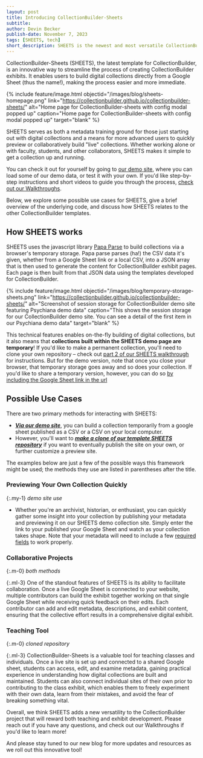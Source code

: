 ```yaml
---
layout: post
title: Introducing CollectionBuilder-Sheets
subtitle: 
author: Devin Becker
publish-date: November 7, 2023
tags: [SHEETS, tech]
short_description: SHEETS is the newest and most versatile CollectionBuilder template. Users can now build CollectionBuilder exhibits directly from a Google Sheet.
---
```


CollectionBuilder-Sheets (SHEETS), the latest template for CollectionBuilder, is an innovative way to streamline the process of creating CollectionBuilder exhibits. It enables users to build digital collections directly from a Google Sheet (thus the name!), making the process easier and more immediate.

{% include feature/image.html objectid="/images/blog/sheets-homepage.png" link="https://collectionbuilder.github.io/collectionbuilder-sheets/" alt="Home page for CollectionBuilder-sheets with config modal popped up" caption="Home page for CollectionBuilder-sheets with config modal popped up" target="blank" %}


SHEETS serves as both a metadata training ground for those just starting out with digital collections and a means for more advanced users to quickly preview or collaboratively build "live" collections. Whether working alone or with faculty, students, and other collaborators, SHEETS makes it simple to get a collection up and running.

You can check it out for yourself by going to [our demo site](https://collectionbuilder.github.io/collectionbuilder-sheets/), where you can load some of our demo data, or test it with your own. If you'd like step-by-step instructions and short videos to guide you through the process, [check out our Walkthroughs](https://collectionbuilder.github.io/cb-docs/docs/walkthroughs/sheets-walkthrough/). 

Below, we explore some possible use cases for SHEETS, give a brief overview of the underlying code, and discuss how SHEETS relates to the other CollectionBuilder templates.


## How SHEETS works 

SHEETS uses the javascript library [Papa Parse](https://www.papaparse.com/) to build collections via a browser's temporary storage. Papa parse parses (ha!) the CSV data it's given, whether from a Google Sheet link or a local CSV, into a JSON array that is then used to generate the content for CollectionBuilder exhibit pages. Each page is then built from that JSON data using the templates developed for CollectionBuilder. 

{% include feature/image.html objectid="/images/blog/temporary-storage-sheets.png" link="https://collectionbuilder.github.io/collectionbuilder-sheets/" alt="Screenshot of session storage for CollectionBuilder demo site featuring Psychiana demo data" caption="This shows the session storage for our CollectionBuilder demo site. You can see a detail of the first item in our Psychiana demo data" target="blank" %}


This technical features enables on-the-fly building of digital collections, but it also means that **collections built within the SHEETS demo page are temporary**! If you'd like to make a permanent collection, you'll need to clone your own repository – check out [part 2 of our SHEETS walkthrough](http://localhost:4000/cb-docs/docs/walkthroughs/sheets-walkthrough/#collectionbuilder-sheets-walkthrough-part-2) for instructions. 
But for the demo version, note that once you close your browser, that temporary storage goes away and so does your collection. If you'd like to share a temporary version, however, you can do so [by including the Google Sheet link in the url](https://collectionbuilder.github.io/cb-docs/docs/walkthroughs/sheets-walkthrough/#5-share-your-test-site-via-url)


## Possible Use Cases

There are two primary methods for interacting with SHEETS: 
- [**_Via our demo site_**](https://collectionbuilder.github.io/cb-docs/docs/walkthroughs/sheets-walkthrough/), you can build a collection temporarily from a google sheet published as a CSV or a CSV on your local computer. 
- However, you'll want to **[_make a clone of our template SHEETS repository_](http://localhost:4000/cb-docs/docs/walkthroughs/sheets-walkthrough/#collectionbuilder-sheets-walkthrough-part-2)** if you want to eventually publish the site on your own, or further customize a preview site. 

The examples below are just a few of the possible ways this framework might be used; the methods they use are listed in parentheses after the title.


### Previewing Your Own Collection Quickly 

{:.my-1}
*demo site use*


- Whether you're an archivist, historian, or enthusiast, you can quickly gather some insight into your collection by publishing your metadata and previewing it on our SHEETS demo collection site. Simply enter the link to your published your Google Sheet and watch as your collection takes shape. Note that your metadata will need to include a few [required fields](https://collectionbuilder.github.io/cb-docs/docs/metadata/gh_metadata/#required-fields-for-collectionbuilder-gh) to work properly.


### Collaborative Projects 

{:.m-0}
*both methods*

{:.ml-3}
One of the standout features of SHEETS is its ability to facilitate collaboration. Once a live Google Sheet is connected to your website, multiple contributors can build the exhibit together working on that single Google Sheet while receiving quick feedback on their edits. Each contributor can add and edit metadata, descriptions, and exhibit content, ensuring that the collective effort results in a comprehensive digital exhibit.


### Teaching Tool 

{:.m-0}
*cloned repository*

{:.ml-3}
CollectionBuilder-Sheets is a valuable tool for teaching classes and individuals. Once a live site is set up and connected to a shared Google sheet, students can access, edit, and examine metadata, gaining practical experience in understanding how digital collections are built and maintained. Students can also connect individual sites of their own prior to contributing to the class exhibit, which enables them to freely experiment with their own data, learn from their mistakes, and avoid the fear of breaking something vital.

Overall, we think SHEETS adds a new versatility to the CollectionBuilder project that will reward both teaching and exhibit development. Please reach out if you have any questions, and check out our Walkthroughs if you'd like to learn more! 

And please stay tuned to our new blog for more updates and resources as we roll out this innovative tool!